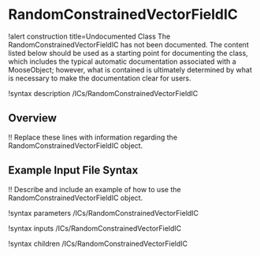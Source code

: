 # RandomConstrainedVectorFieldIC

!alert construction title=Undocumented Class
The RandomConstrainedVectorFieldIC has not been documented. The content listed below should be used as a starting point for
documenting the class, which includes the typical automatic documentation associated with a
MooseObject; however, what is contained is ultimately determined by what is necessary to make the
documentation clear for users.

!syntax description /ICs/RandomConstrainedVectorFieldIC

## Overview

!! Replace these lines with information regarding the RandomConstrainedVectorFieldIC object.

## Example Input File Syntax

!! Describe and include an example of how to use the RandomConstrainedVectorFieldIC object.

!syntax parameters /ICs/RandomConstrainedVectorFieldIC

!syntax inputs /ICs/RandomConstrainedVectorFieldIC

!syntax children /ICs/RandomConstrainedVectorFieldIC
